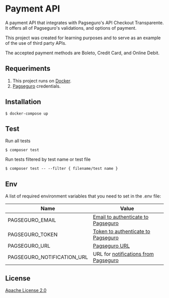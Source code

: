 
# Payment API
A payment API that integrates with Pagseguro's API Checkout Transparente. It offers all of Pagseguro's validations, and options of payment.

This project was created for learning purposes and to serve as an example of the use of third party APIs.

The accepted payment methods are Boleto, Credit Card, and Online Debit.

## Requeriments

1. This project runs on [Docker](https://docs.docker.com/).
2. [Pagseguro](https://dev.pagseguro.uol.com.br/reference/checkout-transparente#autenticacao) credentials.

## Installation

    $ docker-compose up
    
## Test

Run all tests

    $ composer test

Run tests filtered by test name or test file

    $ composer test -- --filter { filename/test name }
    
## Env

A list of required environment variables that you need to set in the .env file:

| Name | Value |
|--|--|
| PAGSEGURO_EMAIL| [Email to authenticate to Pagseguro](https://dev.pagseguro.uol.com.br/reference/checkout-transparente#autenticacao) |
| PAGSEGURO_TOKEN | [Token to authenticate to Pagseguro](https://dev.pagseguro.uol.com.br/reference/checkout-transparente#autenticacao) |
| PAGSEGURO_URL | [Pagseguro URL](https://dev.pagseguro.uol.com.br/reference/checkout-transparente#transparente-ambientes-disponiveis)|
| PAGSEGURO_NOTIFICATION_URL | URL for [notifications from Pagseguro](https://m.pagseguro.uol.com.br/v2/guia-de-integracao/api-de-notificacoes.html?_rnt=dd#!rmcl) |

## License

[Apache License 2.0](https://github.com/iammateus/payment-api/blob/master/LICENSE)

